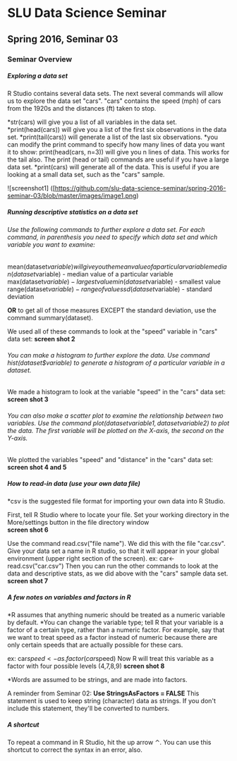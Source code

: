 # SLU Data Science Seminar
## Spring 2016, Seminar 03

### Seminar Overview

##### Exploring a data set
R Studio contains several data sets. The next several commands will allow us to explore the data set "cars". "cars" contains the speed (mph) of cars from the 1920s and the distances (ft) taken to stop.

*str(cars) will give you a list of all variables in the data set.
*print(head(cars)) will give you a list of the first six observations in the data set.
*print(tail(cars)) will generate a list of the last six observations.
*you can modify the print command to specify how many lines of data you want it to show: print(head(cars, n=3)) will give you n lines of data. This works for the tail also.
The print (head or tail) commands are useful if you have a large data set.
*print(cars) will generate all of the data. This is useful if you are looking at a small data set, such as the "cars" sample.

![screenshot1]
([https://github.com/slu-data-science-seminar/spring-2016-seminar-03/blob/master/images/image1.png)

##### Running descriptive statistics on a data set
###### Use the following commands to further explore a data set. For each command, in parenthesis you need to specify which data set and which variable you want to examine:  
mean(dataset$variable) will give you the mean value of a particular variable
median(dataset$variable)  - median value of a particular variable
max(dataset$variable)  - largest value
min(dataset$variable)  - smallest value
range(dataset$variable)  - range of values
sd(dataset$variable)  - standard deviation 

**OR** to get all of those measures EXCEPT the standard deviation, use the command summary(dataset).

We used all of these commands to look at the "speed" variable in "cars" data set:
**screen shot 2**

###### You can make a histogram to further explore the data. Use command hist(dataset$variable) to generate a histogram of a particular variable in a dataset.
We made a histogram to look at the variable "speed" in the "cars" data set:
**screen shot 3**

###### You can also make a scatter plot to examine the relationship between two variables. Use the command plot(dataset$variable1, dataset$variable2) to plot the data. The first variable will be plotted on the X-axis, the second on the Y-axis.
We plotted the variables "speed" and "distance" in the "cars" data set:
**screen shot 4 and 5**

##### How to read-in data (use your own data file) 
*csv is the suggested file format for importing your own data into R Studio.

First, tell R Studio where to locate your file. Set your working directory in the More/settings button in the file directory window   
**screen shot 6** 

Use the command read.csv("file name"). We did this with the file "car.csv".
Give your data set a name in R studio, so that it will appear in your global environment (upper right section of the screen). 
ex: car<-read.csv("car.csv")
Then you can run the other commands to look at the data and descriptive stats, as we did above with the "cars" sample data set.
**screen shot 7**

	
##### A few notes on variables and factors in R
*R assumes that anything numeric should be treated as a numeric variable by default.
*You can change the variable type; tell R that your variable is a factor of a certain type, rather than a numeric factor. For example, say that we want to treat speed as a factor instead of numeric because there are only certain speeds that are actually possible for these cars.

ex: car$speed<-as.factor(car$speed)
Now R will treat this variable as a factor with four possible levels (4,7,8,9)
**screen shot 8**

*Words are  assumed to be strings, and are made into factors. 

A reminder from Seminar 02: **Use StringsAsFactors = FALSE** This statement is used to keep string (character) data as strings. If you don't include this statement, they'll be converted to numbers.

##### A shortcut
To repeat a command in R Studio, hit the up arrow ⌃. You can use this shortcut to correct the syntax in an error, also.


